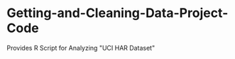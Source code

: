 Getting-and-Cleaning-Data-Project-Code
======================================

Provides R Script for Analyzing "UCI HAR Dataset"
